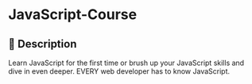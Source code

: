 # JavaScript-Course

## 📝 Description
Learn JavaScript for the first time or brush up your JavaScript skills and dive in even deeper. EVERY web developer has to know JavaScript.
